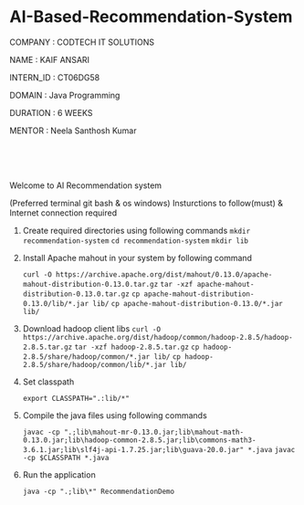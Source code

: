 # AI-Based-Recommendation-System

COMPANY : CODTECH IT SOLUTIONS

NAME : KAIF ANSARI

INTERN_ID : CT06DG58

DOMAIN : Java Programming

DURATION : 6 WEEKS

MENTOR : Neela Santhosh Kumar
  
  
<br/><br/><br/>


Welcome to AI Recommendation system

(Preferred terminal git bash & os windows)
Insturctions to follow(must) & Internet connection required

 1. Create required directories using following commands 
    ```mkdir recommendation-system```
    ```cd recommendation-system```
    ```mkdir lib```

 2. Install Apache mahout in your system by following command

    ```curl -O https://archive.apache.org/dist/mahout/0.13.0/apache-mahout-distribution-0.13.0.tar.gz```
    ```tar -xzf apache-mahout-distribution-0.13.0.tar.gz```
    ```cp apache-mahout-distribution-0.13.0/lib/*.jar lib/```
    ```cp apache-mahout-distribution-0.13.0/*.jar lib/```

 3. Download hadoop client libs
    ```curl -O https://archive.apache.org/dist/hadoop/common/hadoop-2.8.5/hadoop-2.8.5.tar.gz```
    ```tar -xzf hadoop-2.8.5.tar.gz```
    ```cp hadoop-2.8.5/share/hadoop/common/*.jar lib/```
    ```cp hadoop-2.8.5/share/hadoop/common/lib/*.jar lib/```
 
 4. Set classpath

    ```export CLASSPATH=".:lib/*"```

 5. Compile the java files using following commands

    ```javac -cp ".;lib\mahout-mr-0.13.0.jar;lib\mahout-math-0.13.0.jar;lib\hadoop-common-2.8.5.jar;lib\commons-math3-3.6.1.jar;lib\slf4j-api-1.7.25.jar;lib\guava-20.0.jar" *.java```
    ```javac -cp $CLASSPATH *.java```
 
 6. Run the application 

    ```java -cp ".;lib\*" RecommendationDemo```

